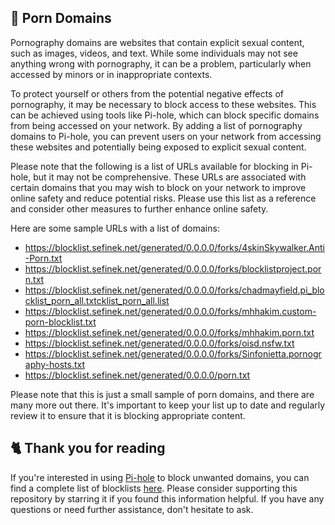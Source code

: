 ## 🍑 Porn Domains
Pornography domains are websites that contain explicit sexual content, such as images, videos, and text.
While some individuals may not see anything wrong with pornography, it can be a problem, particularly when accessed by minors or in inappropriate contexts.

To protect yourself or others from the potential negative effects of pornography, it may be necessary to block access to these websites.
This can be achieved using tools like Pi-hole, which can block specific domains from being accessed on your network.
By adding a list of pornography domains to Pi-hole, you can prevent users on your network from accessing these websites and potentially being exposed to explicit sexual content.

Please note that the following is a list of URLs available for blocking in Pi-hole, but it may not be comprehensive.
These URLs are associated with certain domains that you may wish to block on your network to improve online safety and reduce potential risks.
Please use this list as a reference and consider other measures to further enhance online safety.

Here are some sample URLs with a list of domains:
- https://blocklist.sefinek.net/generated/0.0.0.0/forks/4skinSkywalker.Anti-Porn.txt
- https://blocklist.sefinek.net/generated/0.0.0.0/forks/blocklistproject.porn.txt
- https://blocklist.sefinek.net/generated/0.0.0.0/forks/chadmayfield.pi_blocklist_porn_all.txtcklist_porn_all.list
- https://blocklist.sefinek.net/generated/0.0.0.0/forks/mhhakim.custom-porn-blocklist.txt
- https://blocklist.sefinek.net/generated/0.0.0.0/forks/mhhakim.porn.txt
- https://blocklist.sefinek.net/generated/0.0.0.0/forks/oisd.nsfw.txt
- https://blocklist.sefinek.net/generated/0.0.0.0/forks/Sinfonietta.pornography-hosts.txt
- https://blocklist.sefinek.net/generated/0.0.0.0/porn.txt

Please note that this is just a small sample of porn domains, and there are many more out there.
It's important to keep your list up to date and regularly review it to ensure that it is blocking appropriate content.

## 🐈 Thank you for reading
If you're interested in using [Pi-hole](../What%20is%20Pi-hole.md) to block unwanted domains, you can find a complete list of blocklists [here](../../../lists/md/Pi-hole.md).
Please consider supporting this repository by starring it if you found this information helpful.
If you have any questions or need further assistance, don't hesitate to ask.
